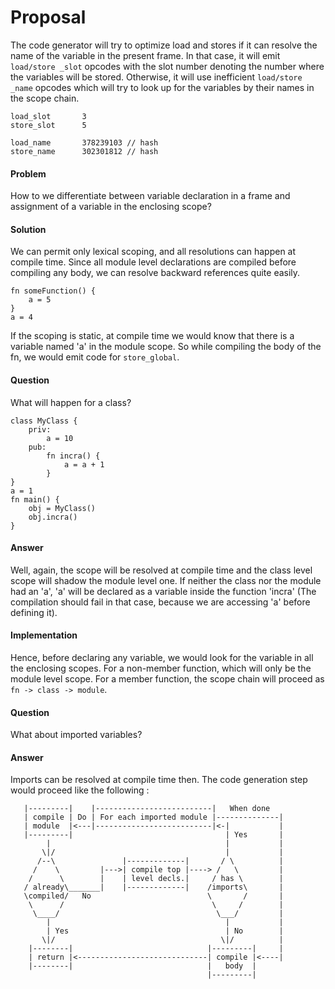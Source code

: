 # Proposal

The code generator will try to optimize load and stores if it can resolve 
the name of the variable in the present frame. In that case, it will emit 
`load/store _slot` opcodes with the slot number denoting the number where 
the variables will be stored. Otherwise, it will use inefficient 
`load/store _name` opcodes which will try to look up for the variables by 
their names in the scope chain.
```
load_slot       3
store_slot      5

load_name       378239103 // hash
store_name      302301812 // hash
```
#### Problem
How to we differentiate between variable declaration in a frame and 
assignment of a variable in the enclosing scope?
#### Solution
We can permit only lexical scoping, and all resolutions can happen at compile 
time. Since all module level declarations are compiled before compiling any 
body, we can resolve backward references quite easily.
```
fn someFunction() {
    a = 5
}
a = 4
```
If the scoping is static, at compile time we would know that there is a 
variable named 'a' in the module scope. So while compiling the body of the fn, 
we would emit code for `store_global`.

#### Question
What will happen for a class?
```
class MyClass {
    priv:
        a = 10
    pub:
        fn incra() {
            a = a + 1
        }
}
a = 1
fn main() {
    obj = MyClass()
    obj.incra()
}
```
#### Answer
Well, again, the scope will be resolved at compile time and the class level 
scope will shadow the module level one. If neither the class nor the module had 
an 'a', 'a' will be declared as a variable inside the function 'incra' (The 
compilation should fail in that case, because we are accessing 'a' before 
defining it).

#### Implementation
Hence, before declaring any variable, we would look for the variable in all the 
enclosing scopes. For a non-member function, which will only be the module 
level scope. For a member function, the scope chain will proceed as 
`fn -> class -> module`.

#### Question
What about imported variables?
#### Answer
Imports can be resolved at compile time then. The code generation step would 
proceed like the following :
```
   |---------|    |--------------------------|   When done
   | compile | Do | For each imported module |--------------|
   | module  |<---|--------------------------|<-|           |
   |---------|                                  | Yes       |
        |                                       |           |
       \|/                                      |           |
      /--\               |-------------|       / \          |
     /    \         |--->| compile top |----> /   \         |
    /      \        |    | level decls.|     / has \        |
   / already\_______|    |-------------|    /imports\       |
   \compiled/   No                          \       /       |
    \      /                                 \     /        |
     \____/                                   \___/         |
        |                                       |           |
        | Yes                                   | No        |
       \|/                                     \|/          |
    |--------|                              |---------|     |
    | return |<-----------------------------| compile |<----|
    |--------|                              |   body  |
                                            |---------|
```
